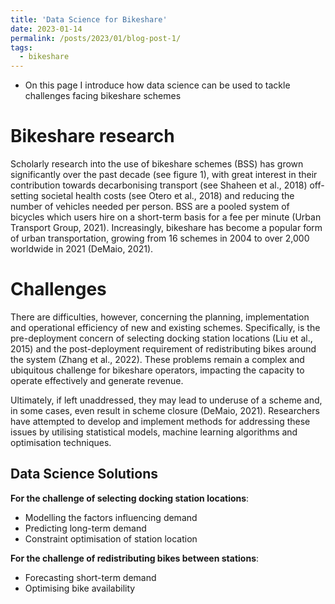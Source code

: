 ```yaml
---
title: 'Data Science for Bikeshare'
date: 2023-01-14
permalink: /posts/2023/01/blog-post-1/
tags:
  - bikeshare
---
```

- On this page I introduce how data science can be used to tackle challenges facing bikeshare schemes 

Bikeshare research
===
Scholarly research into the use of bikeshare schemes (BSS) has grown significantly over the past decade (see figure 1), with great interest in their contribution towards decarbonising transport (see Shaheen et al., 2018) off-setting societal health costs (see Otero et al., 2018) and reducing the number of vehicles needed per person. BSS are a pooled system of bicycles which users hire on a short-term basis for a fee per minute (Urban Transport Group, 2021). Increasingly, bikeshare has become a popular form of urban transportation, growing from 16 schemes in 2004 to over 2,000 worldwide in 2021 (DeMaio, 2021). 

Challenges
===
There are difficulties, however, concerning the planning, implementation and operational efficiency of new and existing schemes. Specifically, is the pre-deployment concern of selecting docking station locations (Liu et al., 2015) and the post-deployment requirement of redistributing bikes around the system (Zhang et al., 2022). These problems remain a complex and ubiquitous challenge for bikeshare operators, impacting the capacity to operate effectively and generate revenue. 

Ultimately, if left unaddressed, they may lead to underuse of a scheme and, in some cases, even result in scheme closure (DeMaio, 2021). Researchers have attempted to develop and implement methods for addressing these issues by utilising statistical models, machine learning algorithms and optimisation techniques. 

Data Science Solutions
---
**For the challenge of selecting docking station locations**:
- Modelling the factors influencing demand
- Predicting long-term demand
- Constraint optimisation of station location

**For the challenge of redistributing bikes between stations**:
- Forecasting short-term demand
- Optimising bike availability
